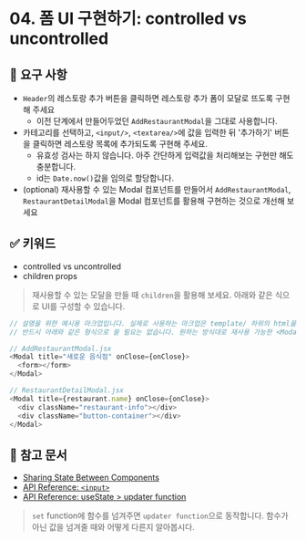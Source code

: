 # 04. 폼 UI 구현하기: controlled vs uncontrolled

## 🎯 요구 사항
- `Header`의 레스토랑 추가 버튼을 클릭하면 레스토랑 추가 폼이 모달로 뜨도록 구현해 주세요
  - 이전 단계에서 만들어두었던 `AddRestaurantModal`을 그대로 사용합니다. 
- 카테고리를 선택하고, `<input/>`, `<textarea/>`에 값을 입력한 뒤 '추가하기' 버튼을 클릭하면 레스토랑 목록에 추가되도록 구현해 주세요. 
  - 유효성 검사는 하지 않습니다. 아주 간단하게 입력값을 처리해보는 구현만 해도 충분합니다.
  - id는 `Date.now()`값을 임의로 할당합니다. 
- (optional) 재사용할 수 있는 Modal 컴포넌트를 만들어서 `AddRestaurantModal`, `RestaurantDetailModal`을 Modal 컴포넌트를 활용해 구현하는 것으로 개선해 보세요

## ✅ 키워드
- controlled vs uncontrolled
- children props

> 재사용할 수 있는 모달을 만들 때 `children`을 활용해 보세요. 아래와 같은 식으로 UI를 구성할 수 있습니다.      

```javascript
// 설명을 위한 예시용 마크업입니다. 실제로 사용하는 마크업은 template/ 하위의 html을 참고하거나 직접 원하는대로 구현하여 사용해 주세요.
// 반드시 아래와 같은 형식으로 쓸 필요는 없습니다. 원하는 방식대로 재사용 가능한 <Modal/> 컴포넌트를 만들어 보세요.

// AddRestaurantModal.jsx 
<Modal title="새로운 음식점" onClose={onClose}>
  <form></form>
</Modal>

// RestaurantDetailModal.jsx 
<Modal title={restaurant.name} onClose={onClose}>
  <div className="restaurant-info"></div>
  <div className="button-container"></div>
</Modal>
```

## 🔗 참고 문서
- [Sharing State Between Components](https://react.dev/learn/sharing-state-between-components)
- [API Reference: `<input>`](https://react.dev/reference/react-dom/components/input) 
- [API Reference: useState > updater function](https://react.dev/reference/react/useState#updating-state-based-on-the-previous-state)
> `set` function에 함수를 넘겨주면 `updater function`으로 동작합니다. 함수가 아닌 값을 넘겨줄 때와 어떻게 다른지 알아봅시다.  
